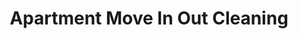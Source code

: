 ---
title: Apartment Move In Out Cleaning
permalink: "/apartment-moveinout-cleaning/"
banner-image: ../images/service-category/complete-janitorial-service-background.jpg
banner-heading: Apartment Move In Out Cleaning

body-heading: APARTMENT MOVE IN/OUT CLEANING
underline: ../images/underline.png
description: Lorem ipsum dolor sit amet, consectetur adipiscing elit, sed do eiusmod tempor 
 incididunt ut labore et dolore magna aliqua. Ut enim ad minim veniam, quis nostrud exercitation ullamco laboris nisi ut aliquip ex ea commodo consequat. Duis aute irure dolor in reprehenderit in voluptate velit esse cillum dolore eu fugiat nulla pariatur.<br><br>

 Lorem ipsum dolor sit amet, consectetur adipiscing elit, sed do eiusmod tempor incididunt ut labore et dolore magna aliqua. Ut enim ad minim veniam, quis nostrud exercitation ullamco laboris nisi ut aliquip ex ea commodo consequat. Duis aute irure dolor in reprehenderit in voluptate velit esse cillum dolore eu fugiat nulla pariatur.<br><br>

 Lorem ipsum dolor sit amet, consectetur adipiscing elit, sed do eiusmod tempor incididunt ut labore et dolore magna aliqua. Ut enim ad minim veniam, quis nostrud exercitation ullamco laboris nisi ut aliquip ex ea commodo consequat. Duis aute irure dolor in reprehenderit in voluptate velit esse cillum dolore eu fugiat nulla pariatur.

list-heading: 
list-one:
 
welcome-image: 
  
layout: services
---